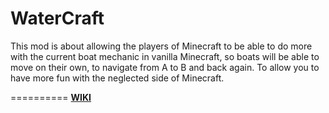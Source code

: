 WaterCraft
==========

This mod is about allowing the players of Minecraft to be able to do more with the current boat mechanic in vanilla Minecraft, so boats will be able to move on their own, to navigate from A to B and back again. To allow you to have more fun with the neglected side of Minecraft.

==========
[**WIKI**](https://github.com/Robotic-Brain/WaterCraft/wiki)
